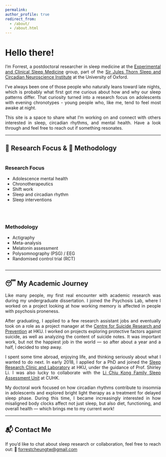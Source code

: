 ```yaml
---
permalink:
author_profile: true
redirect_from:
  - /about/
  - /about.html
---
```


# Hello there!

<div style="text-align: justify;">

  <p>I’m Forrest, a postdoctoral researcher in sleep medicine at the <a href="https://www.ndcn.ox.ac.uk/research/experimental-and-clinical-sleep-medicine-group" target="_blank" rel="noopener noreferrer">Experimental and Clinical Sleep Medicine</a> group, part of the <a href="https://www.scni.ox.ac.uk/" target="_blank" rel="noopener noreferrer">Sir Jules Thorn Sleep and Circadian Neuroscience Institute</a> at the University of Oxford.</p>

  <p>I’ve always been one of those people who naturally leans toward late nights, which is probably what first got me curious about how and why our sleep patterns differ. That curiosity turned into a research focus on adolescents with evening chronotypes - young people who, like me, tend to feel most awake at night.</p>

  <p>This site is a space to share what I’m working on and connect with others interested in sleep, circadian rhythms, and mental health. Have a look through and feel free to reach out if something resonates.</p>

</div>


---

## 🧠 Research Focus & 🧪 Methodology

<div style="display: flex; flex-wrap: wrap; gap: 2rem; margin-top: 1rem;">

  <div style="flex: 1 1 300px;">
    <h3>Research Focus</h3>
    <ul>
      <li>Adolescence mental health</li>
      <li>Chronotherapeutics</li>
      <li>Shift work</li>
      <li>Sleep and circadian rhythm</li>
      <li>Sleep interventions</li>
    </ul>
  </div>

  <div style="flex: 1 1 300px;">
    <h3>Methodology</h3>
    <ul>
      <li>Actigraphy</li>
      <li>Meta-analysis</li>
      <li>Melatonin assessment</li>
      <li>Polysomnography (PSG) / EEG</li>
      <li>Randomised control trial (RCT)</li>
    </ul>
  </div>

</div>

---

## 😴 My Academic Journey

<div style="text-align: justify;">

  <p>Like many people, my first real encounter with academic research was during my undergraduate dissertation. I joined the Psychosis Lab, where I worked on a project looking at how working memory is affected in people with psychosis proneness.</p>

  <p>After graduating, I applied to a few research assistant jobs and eventually took on a role as a project manager at the <a href="https://csrp.hku.hk/" target="_blank">Centre for Suicide Research and Prevention</a> at HKU. I worked on projects exploring protective factors against suicide, as well as analyzing the content of suicide notes. It was important work, but not the happiest job in the world — so after about a year and a half, I decided to step away.</p>

  <p>I spent some time abroad, enjoying life, and thinking seriously about what I wanted to do next. In early 2018, I applied for a PhD and joined the <a href="https://sleep.hku.hk/" target="_blank">Sleep Research Clinic and Laboratory</a> at HKU, under the guidance of Prof. Shirley Li. I was also lucky to collaborate with the <a href="https://www.psychiatry.cuhk.edu.hk/sau/sleep-assessment-unit/" target="_blank">Li Chiu Kong Family Sleep Assessment Unit</a> at CUHK.</p>

  <p>My doctoral work focused on how circadian rhythms contribute to insomnia in adolescents and explored bright light therapy as a treatment for delayed sleep phase. During this time, I became increasingly interested in how misaligned body clocks affect not just sleep, but also diet, functioning, and overall health — which brings me to my current work!</p>

</div>

---

## 📬 Contact Me

<div style="text-align: justify;">
  <p>If you’d like to chat about sleep research or collaboration, feel free to reach out:  
  📧 <a href="mailto:forrestcheungtw@gmail.com">forrestcheungtw@gmail.com</a></p>
</div>
